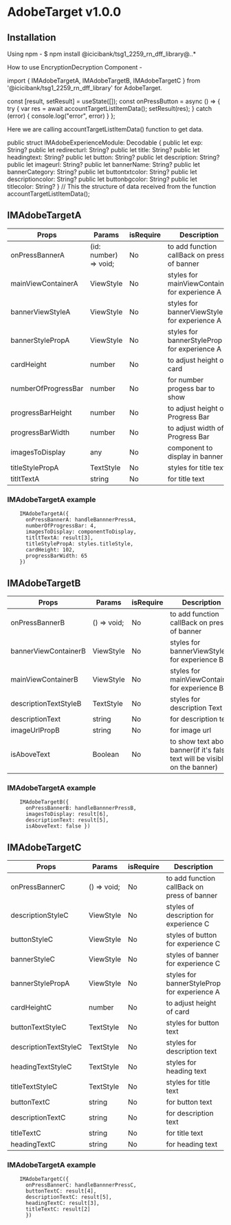 # AdobeTarget v1.0.0

## Installation

Using npm -
$ npm install @icicibank/tsg1_2259_rn_dff_library@*.*.*

How to use EncryptionDecryption Component -

import { IMAdobeTargetA, IMAdobeTargetB, IMAdobeTargetC } from '@icicibank/tsg1_2259_rn_dff_library' for AdobeTarget.

const [result, setResult] = useState([]);
const onPressButton = async () => {
try {
var res = await accountTargetListItemData();
setResult(res);
}
catch (error) {
console.log("error", error)
}
};

Here we are calling accountTargetListItemData() function to get data.

public struct IMAdobeExperienceModule: Decodable {
public let exp: String?
public let redirecturl: String?
public let title: String?
public let headingtext: String?
public let button: String?
public let description: String?
public let imageurl: String?
public let bannerName: String?
public let bannerCategory: String?
public let buttontxtcolor: String?
public let descriptioncolor: String?
public let buttonbgcolor: String?
public let titlecolor: String?
}
// This the structure of data received from the function accountTargetListItemData();

## IMAdobeTargetA

| Props               | Params                | isRequire | Description                                   |
| ------------------- | --------------------- | --------- | --------------------------------------------- |
| onPressBannerA      | (id: number) => void; | No        | to add function callBack on press of banner   |
| mainViewContainerA  | ViewStyle             | No        | styles for mainViewContainer for experience A |
| bannerViewStyleA    | ViewStyle             | No        | styles for bannerViewStyle for experience A   |
| bannerStylePropA    | ViewStyle             | No        | styles for bannerStyleProp for experience A   |
| cardHeight          | number                | No        | to adjust height of card                      |
| numberOfProgressBar | number                | No        | for number progess bar to show                |
| progressBarHeight   | number                | No        | to adjust height of Progress Bar              |
| progressBarWidth    | number                | No        | to adjust width of Progress Bar               |
| imagesToDisplay     | any                   | No        | component to display in banner                |
| titleStylePropA     | TextStyle             | No        | styles for title text                         |
| titltTextA          | string                | No        | for title text                                |

### IMAdobeTargetA example

```JSX
    IMAdobeTargetA({
      onPressBannerA: handleBannnerPressA,
      numberOfProgressBar: 4,
      imagesToDisplay: componentToDisplay,
      titltTextA: result[3],
      titleStylePropA: styles.titleStyle,
      cardHeight: 102,
      progressBarWidth: 65
    })

```

## IMAdobeTargetB

| Props                 | Params      | isRequire | Description                                                                 |
| --------------------- | ----------- | --------- | --------------------------------------------------------------------------- |
| onPressBannerB        | () => void; | No        | to add function callBack on press of banner                                 |
| bannerViewContainerB  | ViewStyle   | No        | styles for bannerViewStyle for experience B                                 |
| mainViewContainerB    | ViewStyle   | No        | styles for mainViewContainer for experience B                               |
| descriptionTextStyleB | TextStyle   | No        | styles for description Text                                                 |
| descriptionText       | string      | No        | for description text                                                        |
| imageUrlPropB         | string      | No        | for image url                                                               |
| isAboveText           | Boolean     | No        | to show text above banner(if it's false text will be visible on the banner) |

### IMAdobeTargetA example

```JSX
    IMAdobeTargetB({
      onPressBannerB: handleBannnerPressB,
      imagesToDisplay: result[6],
      descriptionText: result[5],
      isAboveText: false })

```

## IMAdobeTargetC

| Props                 | Params      | isRequire | Description                                 |
| --------------------- | ----------- | --------- | ------------------------------------------- |
| onPressBannerC        | () => void; | No        | to add function callBack on press of banner |
| descriptionStyleC     | ViewStyle   | No        | styles of description for experience C      |
| buttonStyleC          | ViewStyle   | No        | styles of button for experience C           |
| bannerStyleC          | ViewStyle   | No        | styles of banner for experience C           |
| bannerStylePropA      | ViewStyle   | No        | styles for bannerStyleProp for experience A |
| cardHeightC           | number      | No        | to adjust height of card                    |
| buttonTextStyleC      | TextStyle   | No        | styles for button text                      |
| descriptionTextStyleC | TextStyle   | No        | styles for description text                 |
| headingTextStyleC     | TextStyle   | No        | styles for heading text                     |
| titleTextStyleC       | TextStyle   | No        | styles for title text                       |
| buttonTextC           | string      | No        | for button text                             |
| descriptionTextC      | string      | No        | for description text                        |
| titleTextC            | string      | No        | for title text                              |
| headingTextC          | string      | No        | for heading text                            |

### IMAdobeTargetA example

```JSX
    IMAdobeTargetC({ 
      onPressBannerC: handleBannnerPressC, 
      buttonTextC: result[4], 
      descriptionTextC: result[5], 
      headingTextC: result[3], 
      titleTextC: result[2] 
      })

```
